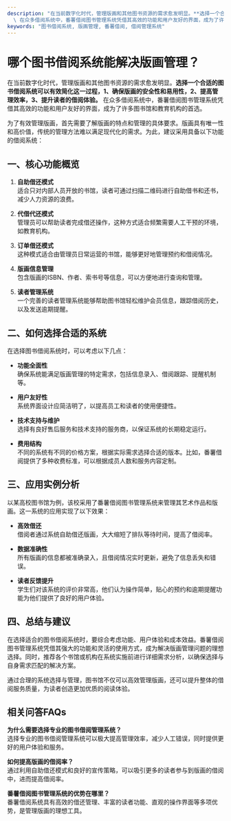 ```yaml
---
description: "在当前数字化时代，管理版画和其他图书资源的需求愈发明显。**选择一个合适的图书借阅系统可以有效简化这一过程，1、确保版画的安全性和易用性，2、提高管理效率，3、提升读者的借阅体验。**\
  \ 在众多借阅系统中，番薯借阅图书管理系统凭借其高效的功能和用户友好的界面，成为了许多图书馆和教育机构的首选。"
keywords: "图书借阅系统, 版画管理, 番薯借阅, 借阅管理系统"
---
```

# 哪个图书借阅系统能解决版画管理？

在当前数字化时代，管理版画和其他图书资源的需求愈发明显。**选择一个合适的图书借阅系统可以有效简化这一过程，1、确保版画的安全性和易用性，2、提高管理效率，3、提升读者的借阅体验。** 在众多借阅系统中，番薯借阅图书管理系统凭借其高效的功能和用户友好的界面，成为了许多图书馆和教育机构的首选。

为了有效管理版画，首先需要了解版画的特点和管理的具体要求。版画具有唯一性和高价值，传统的管理方法难以满足现代化的需求。为此，建议采用具备以下功能的借阅系统：

## **一、核心功能概览**

1. **自助借还模式**  
   适合只对内部人员开放的书馆，读者可通过扫描二维码进行自助借书和还书，减少人力资源的浪费。
  
2. **代借代还模式**  
   管理员可以帮助读者完成借还操作，这种方式适合频繁需要人工干预的环境，如教育机构。

3. **订单借还模式**  
   这种模式适合由管理员日常运营的书馆，能够更好地管理预约和借阅情况。

4. **版画信息管理**  
   包含版画的ISBN、作者、索书号等信息，可以方便地进行查询和管理。

5. **读者管理系统**  
   一个完善的读者管理系统能够帮助图书馆轻松维护会员信息，跟踪借阅历史，以及发送逾期提醒。

## **二、如何选择合适的系统**

在选择图书借阅系统时，可以考虑以下几点：

- **功能全面性**  
  确保系统能满足版画管理的特定需求，包括信息录入、借阅跟踪、提醒机制等。

- **用户友好性**  
  系统界面设计应简洁明了，以提高员工和读者的使用便捷性。

- **技术支持与维护**  
  选择有良好售后服务和技术支持的服务商，以保证系统的长期稳定运行。

- **费用结构**  
  不同的系统有不同的价格方案，根据实际需求选择合适的版本。比如，番薯借阅提供了多种收费标准，可以根据成员人数和服务内容定制。

## **三、应用实例分析**

以某高校图书馆为例，该校采用了番薯借阅图书管理系统来管理其艺术作品和版画。这一系统的应用实现了以下效果：

- **高效借还**  
  借阅者通过系统自助借还版画，大大缩短了排队等待时间，提高了借阅率。

- **数据准确性**  
  所有版画的信息都被准确录入，且借阅情况实时更新，避免了信息丢失和错误。

- **读者反馈提升**  
  学生们对该系统的评价非常高，他们认为操作简单，贴心的预约和逾期提醒功能为他们提供了良好的用户体验。

## **四、总结与建议**

在选择适合的图书借阅系统时，要综合考虑功能、用户体验和成本效益。番薯借阅图书管理系统凭借其强大的功能和灵活的使用方式，成为解决版画管理问题的理想选择。同时，推荐各个书馆或机构在系统实施前进行详细需求分析，以确保选择与自身需求匹配的解决方案。

通过合理的系统选择与管理，图书馆不仅可以高效管理版画，还可以提升整体的借阅服务质量，为读者创造更加优质的阅读体验。

## **相关问答FAQs**

**为什么需要选择专业的图书借阅管理系统？**  
选择专业的图书借阅管理系统可以极大提高管理效率，减少人工错误，同时提供更好的用户体验和服务。

**如何提高版画的借阅率？**  
通过利用自助借还模式和良好的宣传策略，可以吸引更多的读者参与到版画的借阅中，进而提高借阅率。

**番薯借阅图书管理系统的优势在哪里？**  
番薯借阅系统具有高效的借还管理、丰富的读者功能、直观的操作界面等多项优势，是管理版画的理想工具。

